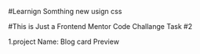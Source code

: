 #Learnign Somthing new usign css

#This is Just a Frontend Mentor Code Challange Task #2

1.project Name: Blog card Preview
